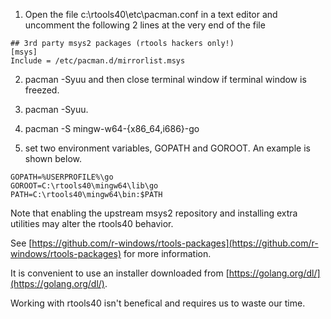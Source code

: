 1. Open the file c:\rtools40\etc\pacman.conf in a text editor and uncomment the following 2 lines at the very end of the file
```
## 3rd party msys2 packages (rtools hackers only!)  
[msys]  
Include = /etc/pacman.d/mirrorlist.msys
```

2. pacman -Syuu and then close terminal window if terminal window is freezed.

3. pacman -Syuu.

4. pacman -S mingw-w64-{x86_64,i686}-go

5. set two environment variables, GOPATH and GOROOT. An example is shown below.
```
GOPATH=%USERPROFILE%\go  
GOROOT=C:\rtools40\mingw64\lib\go  
PATH=C:\rtools40\mingw64\bin:$PATH
```

Note that enabling the upstream msys2 repository and installing extra utilities may alter the rtools40 behavior.

See [https://github.com/r-windows/rtools-packages](https://github.com/r-windows/rtools-packages) for more information.

It is convenient to use an installer downloaded from [https://golang.org/dl/](https://golang.org/dl/).

Working with rtools40 isn't benefical and requires us to waste our time.
